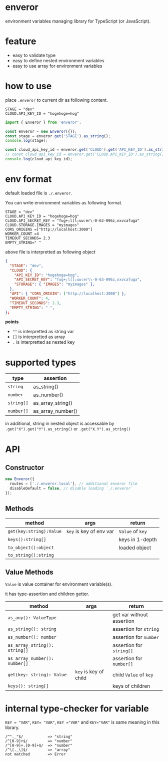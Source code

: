 # enveror

environment variables managing library for TypeScript (or JavaScript).

# feature

- easy to validate type
- easy to define nested environment variables
- easy to use array for environment variables

# how to use

place `.enveror` to current dir as following content.

```
STAGE = "dev"
CLOUD.API_KEY_ID = "hogehoge=hog"
```

```ts
import { Enveror } from 'enveror';

const enveror = new Enveror({});
const stage = enveror.get('STAGE').as_string();
console.log(stage);

const cloud_api_key_id = enveror.get('CLOUD').get('API_KEY_ID').as_string();
// const cloud_api_key_id = enveror.get('CLOUD.API_KEY_ID').as_string(); // same as above
console.log(cloud_api_key_id);
```

# env format

default loaded file is `./.enveror`.

You can write environment variables as following format.

```
STAGE = "dev"
CLOUD.API_KEY_ID = "hogehoge=hog"
CLOUD.API_SECRET_KEY = "fug+;l[l;uw:er\-0-63-096z,nxvcafuga"
CLOUD.STORAGE.IMAGES = "myimages"
CORS_ORIGINS =["http://localhost:3000"]
WORKER_COUNT =4
TIMEOUT_SECONDS= 2.3
EMPTY_STRING=" "
```

above file is interpretted as following object

```json
{
  "STAGE": "dev",
  "CLOUD": {
    "API_KEY_ID": "hogehoge=hog",
    "API_SECRET_KEY": "fug+;l[l;uw:er\\-0-63-096z,nxvcafuga",
    "STORAGE": { "IMAGES": "myimages" },
  },
  "API": { "CORS_ORIGIN": ["http://localhost:3000"] },
  "WORKER_COUNT": 4,
  "TIMEOUT_SECONDS": 2.3,
  "EMPTY_STRING": " ",
};
```

**points**

- `""` is interpretted as string var
- `[]` is interpretted as array
- `.` is interpretted as nested key

# supported types

| type       | assertion         |
| ---------- | ----------------- |
| `string`   | as_string()       |
| `number`   | as_number()       |
| `string[]` | as_array_string() |
| `number[]` | as_array_number() |

in additional, string in nested object is accessable by `.get("X").get("Y").as_string()` or `.get("X.Y").as_string()`

# API

## Constructor

```typescript
new Enveror({
  routes = ['./.enveror.local'], // additional enveror file
  disableDefault = false, // disable loading `./.enveror`
});
```

## Methods

| method                  | args                    | return           |
| ----------------------- | ----------------------- | ---------------- |
| `get(key:string):Value` | `key` is key of env var | `Value` of `key` |
| `keys():string[]`       |                         | keys in 1-depth  |
| `to_object():object`    |                         | loaded object    |
| `to_string():string`    |                         |                  |

## Value Methods

`Value` is value container for environment variable(s).

it has type-assertion and children getter.

| method                        | args                  | return                    |
| ----------------------------- | --------------------- | ------------------------- |
| `as_any(): ValueType`         |                       | get var without assertion |
| `as_string(): string`         |                       | assertion for `string`    |
| `as_number(): number`         |                       | assertion for `number`    |
| `as_array_string(): string[]` |                       | assertion for `string[]`  |
| `as_array_number(): number[]` |                       | assertion for `number[]`  |
| `get(key: string): Value`     | `key` is key of child | child `Value` of `key`    |
| `keys(): string[]`            |                       | keys of children          |

# internal type-checker for variable

`KEY = "VAR"`, `KEY= "VAR"`, `KEY ="VAR"` and `KEY="VAR"` is same meaning in this library.

```
/^"._"$/           => "string"
/^[0-9]+$/         => "number"
/^[0-9]+.[0-9]+$/  => "number"
/^\[._\]$/         => "array"
not matched        => Error
```
